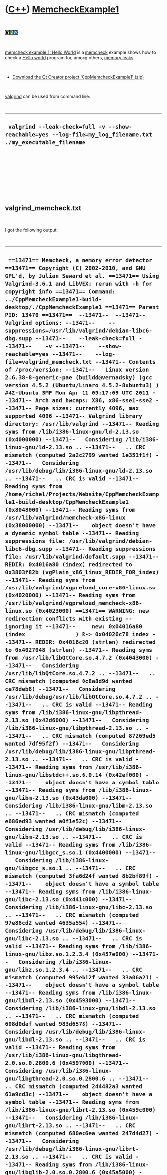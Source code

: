 
 

 

 

 

 

([C++](Cpp.md)) [MemcheckExample1](CppMemcheckExample1.md)
============================================================

 

![STL](PicStl.png)![Qt
Creator](PicQtCreator.png)![Lubuntu](PicLubuntu.png)

 

[memcheck example 1: Hello World](CppMemcheckExample1.md) is a
[memcheck](CppMemcheck.md) example shows how to check a [Hello
world](CppHelloWorld.md) program for, among others, [memory
leaks](CppMemoryLeak.md).

 

-   [Download the Qt Creator project
    'CppMemcheckExample1' (zip)](CppMemcheckExample1.zip)

 

[valgrind](CppValgrind.md) can be used from command line:

 

  ---------------------------------------------------------------------------------------------------------------
  ` valgrind --leak-check=full -v --show-reachable=yes --log-file=my_log_filename.txt ./my_executable_filename`
  ---------------------------------------------------------------------------------------------------------------

 

 

 

 

 

valgrind\_memcheck.txt
----------------------

 

I got the following output:

 

  -------------------------------------------------------------------------------------------------------------------------------------------------------------------------------------------------------------------------------------------------------------------------------------------------------------------------------------------------------------------------------------------------------------------------------------------------------------------------------------------------------------------------------------------------------------------------------------------------------------------------------------------------------------------------------------------------------------------------------------------------------------------------------------------------------------------------------------------------------------------------------------------------------------------------------------------------------------------------------------------------------------------------------------------------------------------------------------------------------------------------------------------------------------------------------------------------------------------------------------------------------------------------------------------------------------------------------------------------------------------------------------------------------------------------------------------------------------------------------------------------------------------------------------------------------------------------------------------------------------------------------------------------------------------------------------------------------------------------------------------------------------------------------------------------------------------------------------------------------------------------------------------------------------------------------------------------------------------------------------------------------------------------------------------------------------------------------------------------------------------------------------------------------------------------------------------------------------------------------------------------------------------------------------------------------------------------------------------------------------------------------------------------------------------------------------------------------------------------------------------------------------------------------------------------------------------------------------------------------------------------------------------------------------------------------------------------------------------------------------------------------------------------------------------------------------------------------------------------------------------------------------------------------------------------------------------------------------------------------------------------------------------------------------------------------------------------------------------------------------------------------------------------------------------------------------------------------------------------------------------------------------------------------------------------------------------------------------------------------------------------------------------------------------------------------------------------------------------------------------------------------------------------------------------------------------------------------------------------------------------------------------------------------------------------------------------------------------------------------------------------------------------------------------------------------------------------------------------------------------------------------------------------------------------------------------------------------------------------------------------------------------------------------------------------------------------------------------------------------------------------------------------------------------------------------------------------------------------------------------------------------------------------------------------------------------------------------------------------------------------------------------------------------------------------------------------------------------------------------------------------------------------------------------------------------------------------------------------------------------------------------------------------------------------------------------------------------------------------------------------------------------------------------------------------------------------------------------------------------------------------------------------------------------------------------------------------------------------------------------------------------------------------------------------------------------------------------------------------------------------------------------------------------------------------------------------------------------------------------------------------------------------------------------------------------------------------------------------------------------------------------------------------------------------------------------------------------------------------------------------------------------------------------------------------------------------------------------------------------------------------------------------------------------------------------------------------------------------------------------------------------------------------------------------------------------------------------------------------------------------------------------------------------------------------------------------------------------------------------------------------------------------------------------------------------------------------------------------------------------------------------------------------------------------------------------------------------------------------------------------------------------------------------------------------------------------------------------------------------------------------------------------------------------------------------------------------------------------------------------------------------------------------------------------------------------------------------------------------------------------------------------------------------------------------------------------------------------------------------------------------------------------------------------------------------------------------------------------------------------------------------------------------------------------------------------------------------------------
  ` ==13471== Memcheck, a memory error detector ==13471== Copyright (C) 2002-2010, and GNU GPL'd, by Julian Seward et al. ==13471== Using Valgrind-3.6.1 and LibVEX; rerun with -h for copyright info ==13471== Command: ../CppMemcheckExample1-build-desktop/./CppMemcheckExample1 ==13471== Parent PID: 13470 ==13471==  --13471--  --13471-- Valgrind options: --13471--    --suppressions=/usr/lib/valgrind/debian-libc6-dbg.supp --13471--    --leak-check=full --13471--    -v --13471--    --show-reachable=yes --13471--    --log-file=valgrind_memcheck.txt --13471-- Contents of /proc/version: --13471--   Linux version 2.6.38-8-generic-pae (buildd@vernadsky) (gcc version 4.5.2 (Ubuntu/Linaro 4.5.2-8ubuntu3) ) #42-Ubuntu SMP Mon Apr 11 05:17:09 UTC 2011 --13471-- Arch and hwcaps: X86, x86-sse1-sse2 --13471-- Page sizes: currently 4096, max supported 4096 --13471-- Valgrind library directory: /usr/lib/valgrind --13471-- Reading syms from /lib/i386-linux-gnu/ld-2.13.so (0x4000000) --13471--   Considering /lib/i386-linux-gnu/ld-2.13.so .. --13471--   .. CRC mismatch (computed 2a2c2799 wanted 1e351f1f) --13471--   Considering /usr/lib/debug/lib/i386-linux-gnu/ld-2.13.so .. --13471--   .. CRC is valid --13471-- Reading syms from /home/richel/Projects/Website/CppMemcheckExample1-build-desktop/CppMemcheckExample1 (0x8048000) --13471-- Reading syms from /usr/lib/valgrind/memcheck-x86-linux (0x38000000) --13471--    object doesn't have a dynamic symbol table --13471-- Reading suppressions file: /usr/lib/valgrind/debian-libc6-dbg.supp --13471-- Reading suppressions file: /usr/lib/valgrind/default.supp --13471-- REDIR: 0x4016a80 (index) redirected to 0x3803f82b (vgPlain_x86_linux_REDIR_FOR_index) --13471-- Reading syms from /usr/lib/valgrind/vgpreload_core-x86-linux.so (0x4020000) --13471-- Reading syms from /usr/lib/valgrind/vgpreload_memcheck-x86-linux.so (0x4023000) ==13471== WARNING: new redirection conflicts with existing -- ignoring it --13471--     new: 0x04016a80 (index               ) R-> 0x04026c78 index --13471-- REDIR: 0x4016c20 (strlen) redirected to 0x4027048 (strlen) --13471-- Reading syms from /usr/lib/libQtCore.so.4.7.2 (0x4043000) --13471--   Considering /usr/lib/libQtCore.so.4.7.2 .. --13471--   .. CRC mismatch (computed 0c8a8d9d wanted ce78deb8) --13471--   Considering /usr/lib/debug/usr/lib/libQtCore.so.4.7.2 .. --13471--   .. CRC is valid --13471-- Reading syms from /lib/i386-linux-gnu/libpthread-2.13.so (0x42d6000) --13471--   Considering /lib/i386-linux-gnu/libpthread-2.13.so .. --13471--   .. CRC mismatch (computed 87269ed5 wanted 7df95f2f) --13471--   Considering /usr/lib/debug/lib/i386-linux-gnu/libpthread-2.13.so .. --13471--   .. CRC is valid --13471-- Reading syms from /usr/lib/i386-linux-gnu/libstdc++.so.6.0.14 (0x42ef000) --13471--    object doesn't have a symbol table --13471-- Reading syms from /lib/i386-linux-gnu/libm-2.13.so (0x43da000) --13471--   Considering /lib/i386-linux-gnu/libm-2.13.so .. --13471--   .. CRC mismatch (computed e686ed93 wanted a0f1e52c) --13471--   Considering /usr/lib/debug/lib/i386-linux-gnu/libm-2.13.so .. --13471--   .. CRC is valid --13471-- Reading syms from /lib/i386-linux-gnu/libgcc_s.so.1 (0x4400000) --13471--   Considering /lib/i386-linux-gnu/libgcc_s.so.1 .. --13471--   .. CRC mismatch (computed 3fa6d24f wanted 8b2bf89f) --13471--    object doesn't have a symbol table --13471-- Reading syms from /lib/i386-linux-gnu/libc-2.13.so (0x441c000) --13471--   Considering /lib/i386-linux-gnu/libc-2.13.so .. --13471--   .. CRC mismatch (computed 97e88cd2 wanted 4635a554) --13471--   Considering /usr/lib/debug/lib/i386-linux-gnu/libc-2.13.so .. --13471--   .. CRC is valid --13471-- Reading syms from /lib/i386-linux-gnu/libz.so.1.2.3.4 (0x457e000) --13471--   Considering /lib/i386-linux-gnu/libz.so.1.2.3.4 .. --13471--   .. CRC mismatch (computed 995eb12f wanted 33a06a21) --13471--    object doesn't have a symbol table --13471-- Reading syms from /lib/i386-linux-gnu/libdl-2.13.so (0x4593000) --13471--   Considering /lib/i386-linux-gnu/libdl-2.13.so .. --13471--   .. CRC mismatch (computed 608d0daf wanted 983d6578) --13471--   Considering /usr/lib/debug/lib/i386-linux-gnu/libdl-2.13.so .. --13471--   .. CRC is valid --13471-- Reading syms from /usr/lib/i386-linux-gnu/libgthread-2.0.so.0.2800.6 (0x4597000) --13471--   Considering /usr/lib/i386-linux-gnu/libgthread-2.0.so.0.2800.6 .. --13471--   .. CRC mismatch (computed 244482a3 wanted 61a9cd3c) --13471--    object doesn't have a symbol table --13471-- Reading syms from /lib/i386-linux-gnu/librt-2.13.so (0x459c000) --13471--   Considering /lib/i386-linux-gnu/librt-2.13.so .. --13471--   .. CRC mismatch (computed 680ec6ea wanted 247d4d27) --13471--   Considering /usr/lib/debug/lib/i386-linux-gnu/librt-2.13.so .. --13471--   .. CRC is valid --13471-- Reading syms from /lib/i386-linux-gnu/libglib-2.0.so.0.2800.6 (0x45a5000) --13471--   Considering /lib/i386-linux-gnu/libglib-2.0.so.0.2800.6 .. --13471--   .. CRC mismatch (computed 2312631e wanted e21a44de) --13471--    object doesn't have a symbol table --13471-- Reading syms from /lib/i386-linux-gnu/libpcre.so.3.12.1 (0x467d000) --13471--   Considering /lib/i386-linux-gnu/libpcre.so.3.12.1 .. --13471--   .. CRC mismatch (computed 9e5ab3c1 wanted 29aaf7e3) --13471--    object doesn't have a symbol table --13471-- REDIR: 0x448ffb0 (strncmp) redirected to 0x4020479 (_vgnU_ifunc_wrapper) --13471-- REDIR: 0x4497140 (strstr) redirected to 0x4020479 (_vgnU_ifunc_wrapper) --13471-- REDIR: 0x4496db0 (__GI_strstr) redirected to 0x4028ef1 (strstr) --13471-- REDIR: 0x44900b0 (rindex) redirected to 0x4026acc (rindex) --13471-- REDIR: 0x439b650 (operator new(unsigned int)) redirected to 0x4026398 (operator new(unsigned int)) --13471-- REDIR: 0x448bef0 (malloc) redirected to 0x40267df (malloc) --13471-- REDIR: 0x448fd80 (__GI_strlen) redirected to 0x402702d (__GI_strlen) --13471-- REDIR: 0x448f740 (strcmp) redirected to 0x4020479 (_vgnU_ifunc_wrapper) --13471-- REDIR: 0x4538cb0 (__strcmp_ssse3) redirected to 0x40279d0 (strcmp) --13471-- REDIR: 0x43994b0 (operator delete(void*)) redirected to 0x4025882 (operator delete(void*)) --13471-- REDIR: 0x448c3b0 (free) redirected to 0x4025b6b (free) ==13471==  ==13471== HEAP SUMMARY: ==13471==     in use at exit: 0 bytes in 0 blocks ==13471==   total heap usage: 8 allocs, 8 frees, 336 bytes allocated ==13471==  ==13471== All heap blocks were freed -- no leaks are possible ==13471==  ==13471== ERROR SUMMARY: 0 errors from 0 contexts (suppressed: 33 from 6) --13471--  --13471-- used_suppression:     33 U1004-ARM-_dl_relocate_object ==13471==  ==13471== ERROR SUMMARY: 0 errors from 0 contexts (suppressed: 33 from 6)`
  -------------------------------------------------------------------------------------------------------------------------------------------------------------------------------------------------------------------------------------------------------------------------------------------------------------------------------------------------------------------------------------------------------------------------------------------------------------------------------------------------------------------------------------------------------------------------------------------------------------------------------------------------------------------------------------------------------------------------------------------------------------------------------------------------------------------------------------------------------------------------------------------------------------------------------------------------------------------------------------------------------------------------------------------------------------------------------------------------------------------------------------------------------------------------------------------------------------------------------------------------------------------------------------------------------------------------------------------------------------------------------------------------------------------------------------------------------------------------------------------------------------------------------------------------------------------------------------------------------------------------------------------------------------------------------------------------------------------------------------------------------------------------------------------------------------------------------------------------------------------------------------------------------------------------------------------------------------------------------------------------------------------------------------------------------------------------------------------------------------------------------------------------------------------------------------------------------------------------------------------------------------------------------------------------------------------------------------------------------------------------------------------------------------------------------------------------------------------------------------------------------------------------------------------------------------------------------------------------------------------------------------------------------------------------------------------------------------------------------------------------------------------------------------------------------------------------------------------------------------------------------------------------------------------------------------------------------------------------------------------------------------------------------------------------------------------------------------------------------------------------------------------------------------------------------------------------------------------------------------------------------------------------------------------------------------------------------------------------------------------------------------------------------------------------------------------------------------------------------------------------------------------------------------------------------------------------------------------------------------------------------------------------------------------------------------------------------------------------------------------------------------------------------------------------------------------------------------------------------------------------------------------------------------------------------------------------------------------------------------------------------------------------------------------------------------------------------------------------------------------------------------------------------------------------------------------------------------------------------------------------------------------------------------------------------------------------------------------------------------------------------------------------------------------------------------------------------------------------------------------------------------------------------------------------------------------------------------------------------------------------------------------------------------------------------------------------------------------------------------------------------------------------------------------------------------------------------------------------------------------------------------------------------------------------------------------------------------------------------------------------------------------------------------------------------------------------------------------------------------------------------------------------------------------------------------------------------------------------------------------------------------------------------------------------------------------------------------------------------------------------------------------------------------------------------------------------------------------------------------------------------------------------------------------------------------------------------------------------------------------------------------------------------------------------------------------------------------------------------------------------------------------------------------------------------------------------------------------------------------------------------------------------------------------------------------------------------------------------------------------------------------------------------------------------------------------------------------------------------------------------------------------------------------------------------------------------------------------------------------------------------------------------------------------------------------------------------------------------------------------------------------------------------------------------------------------------------------------------------------------------------------------------------------------------------------------------------------------------------------------------------------------------------------------------------------------------------------------------------------------------------------------------------------------------------------------------------------------------------------------------------------------------------------------------------------------------------------------

 

Zero errors, excellent!

Technical facts
---------------

 

[Operating system(s) or programming environment(s)](CppOs.md)

-   ![Lubuntu](PicLubuntu.png) [Lubuntu](CppLubuntu.md) 15.04 (vivid)

[IDE(s)](CppIde.md):

-   ![Qt Creator](PicQtCreator.png) [Qt Creator](CppQtCreator.md) 3.1.1

[Project type](CppQtProjectType.md):

-   ![console](PicConsole.png) [Console
    application](CppConsoleApplication.md)

[C++ standard](CppStandard.md):

-   ![C++98](PicCpp98.png) [C++98](Cpp98.md)

[Compiler(s)](CppCompiler.md):

-   [G++](CppGpp.md) 4.9.2

[Libraries](CppLibrary.md) used:

-   ![STL](PicStl.png) [STL](CppStl.md): GNU ISO C++ Library, version
    4.9.2

 

 

 

 

 

[Qt project file](CppQtProjectFile.md): ./CppMemcheckExample1/CppMemcheckExample1.pro
--------------------------------------------------------------------------------------

 

  -------------------------------------------------------------------------------------------------------------------------------------------------------------------------------------------------------------------------------------------------------------------------------------------------------------------------------------------------------------------------------------------------------------------
  ` include(../../ConsoleApplication.pri) #Or use the code below # QT += core # QT += gui # greaterThan(QT_MAJOR_VERSION, 4): QT += widgets # CONFIG   += console # CONFIG   -= app_bundle # TEMPLATE = app # CONFIG(release, debug|release) { #   DEFINES += NDEBUG NTRACE_BILDERBIKKEL # } # QMAKE_CXXFLAGS += -std=c++11 -Wall -Wextra -Weffc++ # unix { #   QMAKE_CXXFLAGS += -Werror # }  SOURCES += main.cpp`
  -------------------------------------------------------------------------------------------------------------------------------------------------------------------------------------------------------------------------------------------------------------------------------------------------------------------------------------------------------------------------------------------------------------------

 

 

 

 

 

./CppMemcheckExample1/main.cpp
------------------------------

 

  ------------------------------------------------------------------------
  ` #include <iostream>  int main() {   std::cout << "Hello world\n"; }`
  ------------------------------------------------------------------------

 

 

 

 

 

./CppMemcheckExample1/valgrind\_memcheck.sh
-------------------------------------------

 

  -------------------------------------------------------------------------------------------------------------------------------------------------------------
  ` #!/bin/sh valgrind --leak-check=full -v --show-reachable=yes --log-file=valgrind_memcheck.txt ../CppValgrindExample1-build-desktop/./CppValgrindExample1`
  -------------------------------------------------------------------------------------------------------------------------------------------------------------

 

 

 

 

 

 

This page has been created by the [tool](Tools.md)
[CodeToHtml](ToolCodeToHtml.md)
